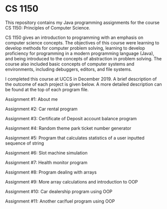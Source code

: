 # CS 1150

This repository contains my Java programming assignments for the course CS 1150: Principles of Computer Science.

CS 1150 gives an introduction to programming with an emphasis on computer science concepts. The objectives of this course were learning to develop methods for computer problem solving, learning to develop proficiency for programming in a modern programming language (Java), and being introduced to the concepts of abstraction in problem solving. The course also included basic concepts of computer systems and environments, including debuggers, editors, and file systems.

I completed this course at UCCS in December 2019. A brief description of the outcome of each project is given below. A more detailed description can be found at the top of each program file.

Assignment #1: About me

Assignment #2: Car rental program

Assignment #3: Certificate of Deposit account balance program

Assignment #4: Random theme park ticket number generator

Assignment #5: Program that calculates statistics of a user inputted sequence of string

Assignment #6: Slot machine simulation

Assignment #7: Health monitor program

Assignment #8: Program dealing with arrays

Assignment #9: More array calculations and introduction to OOP

Assignment #10: Car dealership program using OOP

Assignment #11: Another car/fuel program using OOP
